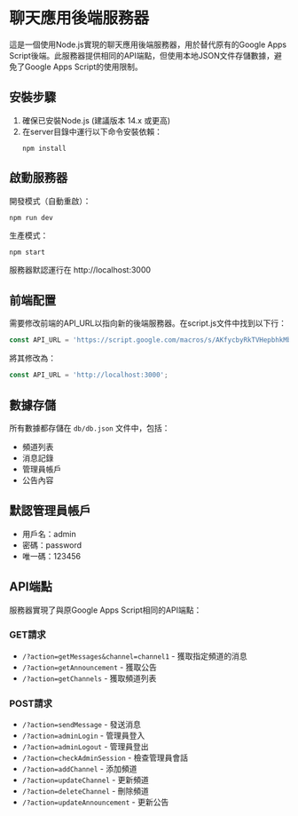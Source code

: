 # 聊天應用後端服務器

這是一個使用Node.js實現的聊天應用後端服務器，用於替代原有的Google Apps Script後端。此服務器提供相同的API端點，但使用本地JSON文件存儲數據，避免了Google Apps Script的使用限制。

## 安裝步驟

1. 確保已安裝Node.js (建議版本 14.x 或更高)
2. 在server目錄中運行以下命令安裝依賴：
   ```
   npm install
   ```

## 啟動服務器

開發模式（自動重啟）：
```
npm run dev
```

生產模式：
```
npm start
```

服務器默認運行在 http://localhost:3000

## 前端配置

需要修改前端的API_URL以指向新的後端服務器。在script.js文件中找到以下行：

```javascript
const API_URL = 'https://script.google.com/macros/s/AKfycbyRkTVHepbhkMbyf-t0GMV-lIhes7BwgDJwBf2AYqzL_98u-jjRe90K9Z35M6FC-i3mmg/exec';
```

將其修改為：

```javascript
const API_URL = 'http://localhost:3000';
```

## 數據存儲

所有數據都存儲在 `db/db.json` 文件中，包括：
- 頻道列表
- 消息記錄
- 管理員帳戶
- 公告內容

## 默認管理員帳戶

- 用戶名：admin
- 密碼：password
- 唯一碼：123456

## API端點

服務器實現了與原Google Apps Script相同的API端點：

### GET請求
- `/?action=getMessages&channel=channel1` - 獲取指定頻道的消息
- `/?action=getAnnouncement` - 獲取公告
- `/?action=getChannels` - 獲取頻道列表

### POST請求
- `/?action=sendMessage` - 發送消息
- `/?action=adminLogin` - 管理員登入
- `/?action=adminLogout` - 管理員登出
- `/?action=checkAdminSession` - 檢查管理員會話
- `/?action=addChannel` - 添加頻道
- `/?action=updateChannel` - 更新頻道
- `/?action=deleteChannel` - 刪除頻道
- `/?action=updateAnnouncement` - 更新公告